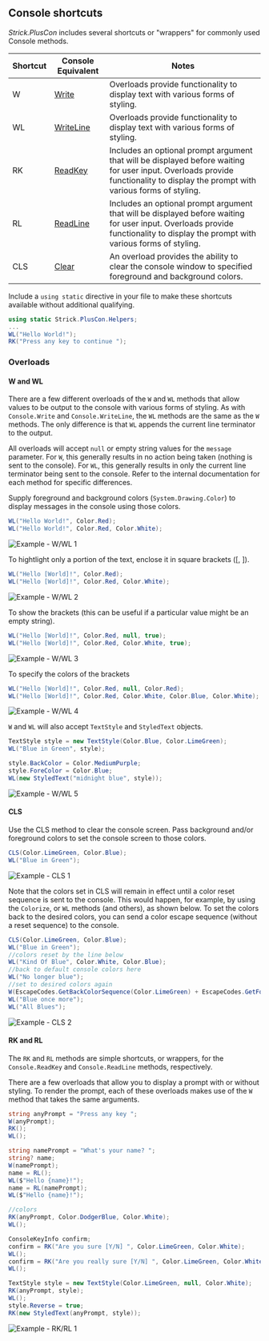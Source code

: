 ## Console shortcuts
*Strick.PlusCon* includes several shortcuts or "wrappers" for commonly used 
Console methods. 


Shortcut|Console Equivalent|Notes
-|-|-
W|[Write](https://learn.microsoft.com/en-us/dotnet/api/system.console.write?view=net-6.0)|Overloads provide functionality to display text with various forms of styling.
WL|[WriteLine](https://learn.microsoft.com/en-us/dotnet/api/system.console.writeline?view=net-6.0)|Overloads provide functionality to display text with various forms of styling.
RK|[ReadKey](https://learn.microsoft.com/en-us/dotnet/api/system.console.readkey?view=net-6.0)|Includes an optional prompt argument that will be displayed before waiting for user input. Overloads provide functionality to display the prompt with various forms of styling.
RL|[ReadLine](https://learn.microsoft.com/en-us/dotnet/api/system.console.readline?view=net-6.0)|Includes an optional prompt argument that will be displayed before waiting for user input. Overloads provide functionality to display the prompt with various forms of styling.
CLS|[Clear](https://learn.microsoft.com/en-us/dotnet/api/system.console.clear?view=net-6.0)|An overload provides the ability to clear the console window to specified foreground and background colors.

Include a `using static` directive in your file to make these shortcuts available without additional qualifying.

```c#
using static Strick.PlusCon.Helpers;
...
WL("Hello World!");
RK("Press any key to continue ");
```

### Overloads

#### W and WL
There are a few different overloads of the `W` and `WL` methods that allow 
values to be output to the console with various forms of styling. 
As with `Console.Write` and `Console.WriteLine`, 
the `WL` methods are the same as the `W` methods. 
The only difference is that `WL` appends the current line terminator to the output.

All overloads will accept `null` or empty string values for the `message` parameter. 
For `W`, this generally results in no action being taken (nothing is sent 
to the console). For `WL`, this generally results in only the current line 
terminator being sent to the console. Refer to the internal documentation 
for each method for specific differences.

Supply foreground and background colors (`System.Drawing.Color`) to display 
messages in the console using those colors.

```c#
WL("Hello World!", Color.Red);
WL("Hello World!", Color.Red, Color.White);
```

![Example - W/WL 1](https://raw.githubusercontent.com/StrickTechnologies/Strick.PlusCon/master/SampleImages/ex_wwl_1.png)

To hightlight only a portion of the text, enclose it in square brackets ([, ]).

```c#
WL("Hello [World]!", Color.Red);
WL("Hello [World]!", Color.Red, Color.White);
```

![Example - W/WL 2](https://raw.githubusercontent.com/StrickTechnologies/Strick.PlusCon/master/SampleImages/ex_wwl_2.png)

To show the brackets (this can be useful if a particular value might be an empty string).

```c#
WL("Hello [World]!", Color.Red, null, true);
WL("Hello [World]!", Color.Red, Color.White, true);
```

![Example - W/WL 3](https://raw.githubusercontent.com/StrickTechnologies/Strick.PlusCon/master/SampleImages/ex_wwl_3.png)

To specify the colors of the brackets

```c#
WL("Hello [World]!", Color.Red, null, Color.Red);
WL("Hello [World]!", Color.Red, Color.White, Color.Blue, Color.White);
```

![Example - W/WL 4](https://raw.githubusercontent.com/StrickTechnologies/Strick.PlusCon/master/SampleImages/ex_wwl_4.png)

`W` and `WL` will also accept `TextStyle` and `StyledText` objects.

```c#
TextStyle style = new TextStyle(Color.Blue, Color.LimeGreen);
WL("Blue in Green", style);

style.BackColor = Color.MediumPurple;
style.ForeColor = Color.Blue;
WL(new StyledText("midnight blue", style));
```

![Example - W/WL 5](https://raw.githubusercontent.com/StrickTechnologies/Strick.PlusCon/master/SampleImages/ex_wwl_5.png)

#### CLS
Use the CLS method to clear the console screen. Pass background and/or foreground colors to set the console screen to those colors.

```c#
CLS(Color.LimeGreen, Color.Blue);
WL("Blue in Green");
```

![Example - CLS 1](https://raw.githubusercontent.com/StrickTechnologies/Strick.PlusCon/master/SampleImages/ex_cls_1.png)


Note that the colors set in CLS will remain in effect until a color reset sequence is sent to the console.
This would happen, for example, by using the `Colorize`, or `WL` methods (and others), as shown below.
To set the colors back to the desired colors, you can send a color escape sequence (without a reset sequence) to the console.

```c#
CLS(Color.LimeGreen, Color.Blue);
WL("Blue in Green");
//colors reset by the line below
WL("Kind Of Blue", Color.White, Color.Blue);
//back to default console colors here
WL("No longer blue");
//set to desired colors again
W(EscapeCodes.GetBackColorSequence(Color.LimeGreen) + EscapeCodes.GetForeColorSequence(Color.Blue));
WL("Blue once more");
WL("All Blues");
```

![Example - CLS 2](https://raw.githubusercontent.com/StrickTechnologies/Strick.PlusCon/master/SampleImages/ex_cls_2.png)

#### RK and RL
The `RK` and `RL` methods are simple shortcuts, or wrappers, for the `Console.ReadKey` 
and `Console.ReadLine` methods, respectively.

There are a few overloads that allow you to display a prompt with or without 
styling. To render the prompt, each of these overloads makes use of the `W` method 
that takes the same arguments.

```c#
string anyPrompt = "Press any key ";
W(anyPrompt);
RK();
WL();

string namePrompt = "What's your name? ";
string? name;
W(namePrompt);
name = RL();
WL($"Hello {name}!");
name = RL(namePrompt);
WL($"Hello {name}!");

//colors
RK(anyPrompt, Color.DodgerBlue, Color.White);
WL();

ConsoleKeyInfo confirm;
confirm = RK("Are you sure [Y/N] ", Color.LimeGreen, Color.White);
WL();
confirm = RK("Are you really sure [Y/N] ", Color.LimeGreen, Color.White, Color.LimeGreen, Color.White);
WL();

TextStyle style = new TextStyle(Color.LimeGreen, null, Color.White);
RK(anyPrompt, style);
WL();
style.Reverse = true;
RK(new StyledText(anyPrompt, style));
```

![Example - RK/RL 1](https://raw.githubusercontent.com/StrickTechnologies/Strick.PlusCon/master/SampleImages/ex_rkrl_1.png)
